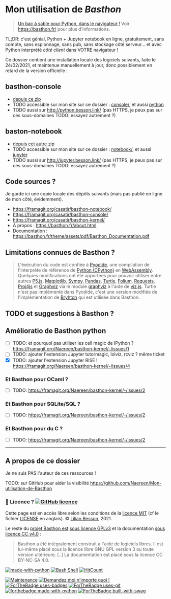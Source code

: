 # Mon utilisation de *Basthon*
> [Un bac à sable pour Python, dans le navigateur !](https://basthon.fr/about.html)
Voir <https://basthon.fr/> pour plus d'informations.

TL;DR: c'est génial, Python + Jupyter notebook en ligne, gratuitement, sans compte, sans espionnage, sans pub, sans stockage côté serveur... et avec Python interprété *côté client* dans VOTRE navigateur !

Ce dossier contient une installation locale des logiciels suivants, faite le 24/02/2021, et maintenue manuellement à jour, donc possiblement en retard de la version officielle :

## basthon-console

- [depuis ce zip](https://console.basthon.fr/basthon-console.zip)
- TODO accessible sur mon site sur ce dossier : [console/](./console/), et aussi [python](./python/)
- TODO aussi sur <http://python.besson.link/> (pas HTTPS, je peux pas sur ces sous-domaines TODO: essayez autrement ?)

## baston-notebook

- [depuis cet autre zip](https://notebook.basthon.fr/basthon-notebook.zip)
- TODO accessible sur mon site sur ce dossier : [notebook/](./notebook/), et aussi [jupyter](./jupyter/)
- TODO aussi sur <http://jupyter.besson.link/> (pas HTTPS, je peux pas sur ces sous-domaines TODO: essayez autrement ?)

## Code sources ?

Je garde ici une copie locale des dépôts suivants (mais pas publié en ligne de mon côté, évidemment).

- <https://framagit.org/casatir/basthon-notebook/>
- <https://framagit.org/casatir/basthon-console/>
- <https://framagit.org/casatir/basthon-kernel/>
- A propos : <https://basthon.fr/about.html>
- Documentation : <https://basthon.fr/theme/assets/pdf/Basthon_Documentation.pdf>

## Limitations connues de Basthon ?

> L'éxécution du code est confiée à [Pyodide](https://github.com/iodide-project/pyodide), une compilation de l'interprète de référence de [Python (CPython)](https://www.python.org) en [WebAssembly](https://webassembly.org/).
> Quelques modifications ont été apportées pour pouvoir utiliser entre autres [P5.js](https://p5js.org/), [Matplotlib](https://www.sympy.org/), [Sympy](https://www.sympy.org/), [Pandas](https://pandas.pydata.org/), [Turtle](https://docs.python.org/fr/3/library/turtle.html), [Folium](https://docs.python.org/fr/3/library/turtle.html), [Requests](https://requests.readthedocs.io/en/master/), [Proj4js](http://proj4js.org/) et [Graphviz](https://graphviz.org/) via le module [graphviz](https://github.com/xflr6/graphviz) à l'aide de [viz.js](https://github.com/mdaines/viz.js/).
> Turtle n'est pas implémenté dans Pyodide, c'est une version modifiée de l'implémentation de [Bryhton](https://brython.info/) qui est utilisée dans Basthon.

## TODO et suggestions à Basthon ?

## Amélioratio de Basthon python

- [ ] TODO: et pourquoi pas utiliser les cell magic de IPython ? https://framagit.org/Naereen/basthon-kernel/-/issues/1
- [ ] TODO: ajouter l'extension Jupyter tutormagic, lolviz, rcviz ? même ticket
- [x] TODO: ajouter l'extension Jupyter RISE ! https://framagit.org/Naereen/basthon-kernel/-/issues/4

### Et Basthon pour OCaml ?

- [ ] TODO: https://framagit.org/Naereen/basthon-kernel/-/issues/2

### Et Basthon pour SQLite/SQL ?

- [ ] TODO: https://framagit.org/Naereen/basthon-kernel/-/issues/2

### Et Basthon pour du C ?

- [ ] TODO: https://framagit.org/Naereen/basthon-kernel/-/issues/2


---

## A propos de ce dossier

Je ne suis PAS l'auteur de ces ressources !

TODO: sur GitHub pour aider la visibilité https://github.com/Naereen/Mon-utilisation-de-Basthon

### :scroll: Licence ? [![GitHub licence](https://img.shields.io/github/license/Naereen/Mon-utilisation-de-Basthon.svg)](https://github.com/Naereen/Mon-utilisation-de-Basthon/blob/master/LICENSE)

Cette page est en accès libre selon les conditions de la [licence MIT](https://lbesson.mit-license.org/) (cf le fichier [LICENSE](LICENSE) en anglais).
© [Lilian Besson](https://GitHub.com/Naereen), 2021.

Le reste du [projet Basthon est](https://basthon.fr/about.html) [sous licence GPLv3](https://www.gnu.org/licenses/quick-guide-gplv3.html) et la documentation [sous licence CC v4.0](https://creativecommons.org/licenses/by-nc-sa/4.0/deed.fr) :

> Basthon a été intégralement construit à l'aide de logiciels libres. Il est lui-même placé sous la licence libre GNU GPL version 3 ou toute version ultérieure. [..] La documentation est placé sous la licence CC BY-NC-SA 4.0.


[![made-with-python](https://img.shields.io/badge/Made%20with-Python-1f425f.svg)](https://www.python.org/)
[![Bash Shell](https://badges.frapsoft.com/bash/v1/bash.png?v=103)](https://github.com/ellerbrock/open-source-badges/)
[![HitCount](http://hits.dwyl.io/Naereen/Mon-utilisation-de-Basthon.svg)](http://hits.dwyl.io/Naereen/Mon-utilisation-de-Basthon)

[![Maintenance](https://img.shields.io/badge/Maintained%3F-yes-green.svg)](https://GitHub.com/Naereen/Mon-utilisation-de-Basthon/graphs/commit-activity)
[![Demandez moi n'importe quoi !](https://img.shields.io/badge/Demandez%20moi-n'%20importe%20quoi-1abc9c.svg)](https://GitHub.com/Naereen/ama.fr)
[![ForTheBadge uses-badges](http://ForTheBadge.com/images/badges/uses-badges.svg)](http://ForTheBadge.com)
[![ForTheBadge uses-git](http://ForTheBadge.com/images/badges/uses-git.svg)](https://GitHub.com/)
[![forthebadge made-with-python](http://ForTheBadge.com/images/badges/made-with-python.svg)](https://www.python.org/)
[![ForTheBadge built-with-swag](http://ForTheBadge.com/images/badges/built-with-swag.svg)](https://GitHub.com/Naereen/)
